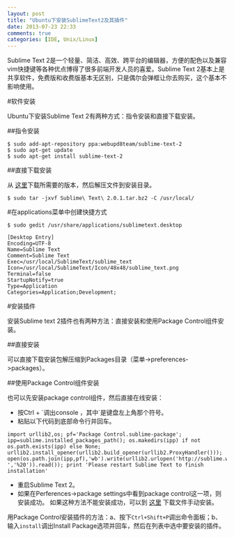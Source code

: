 ```yaml
---
layout: post
title: "Ubuntu下安装SublimeText2及其插件"
date: 2013-07-23 22:33
comments: true
categories: [IDE, Unix/Linux]
---
```


Sublime Text 2是一个轻量、简洁、高效、跨平台的编辑器，方便的配色以及兼容vim快捷键等各种优点博得了很多前端开发人员的喜爱。Sublime Text 2基本上是共享软件，免费版和收费版基本无区别，只是偶尔会弹框让你去购买，这个基本不影响使用。


#软件安装

Ubuntu下安装Sublime Text 2有两种方式：指令安装和直接下载安装。

##指令安装
```
$ sudo add-apt-repository ppa:webupd8team/sublime-text-2
$ sudo apt-get update
$ sudo apt-get install sublime-text-2
```
<!--more-->

##直接下载安装

从 [这里](http://www.sublimetext.com/2)下载所需要的版本，然后解压文件到安装目录。
```
$ sudo tar -jxvf Sublime\ Text\ 2.0.1.tar.bz2 -C /usr/local/
```


#在applications菜单中创建快捷方式

```
$ sudo gedit /usr/share/applications/sublimetext.desktop 

[Desktop Entry]
Encoding=UTF-8
Name=Sublime Text
Comment=Sublime Text
Exec=/usr/local/SublimeText/sublime_text
Icon=/usr/local/SublimeText/Icon/48x48/sublime_text.png
Terminal=false
StartupNotify=true
Type=Application
Categories=Application;Development;
```


#安装插件

安装Sublime text 2插件也有两种方法：直接安装和使用Package Control组件安装。

##直接安装

可以直接下载安装包解压缩到Packages目录（菜单->preferences->packages）。


##使用Package Control组件安装

也可以先安装package control组件，然后直接在线安装：

+ 按Ctrl + \`调出console ，其中\`是键盘左上角那个符号。
+ 粘贴以下代码到底部命令行并回车。
``` 
import urllib2,os; pf='Package Control.sublime-package'; ipp=sublime.installed_packages_path(); os.makedirs(ipp) if not os.path.exists(ipp) else None; urllib2.install_opener(urllib2.build_opener(urllib2.ProxyHandler())); open(os.path.join(ipp,pf),'wb').write(urllib2.urlopen('http://sublime.wbond.net/'+pf.replace(' ','%20')).read()); print 'Please restart Sublime Text to finish installation'
```
+ 重启Sublime Text 2。
+ 如果在Perferences->package settings中看到package control这一项，则安装成功。 如果这种方法不能安装成功，可以到 [这里](http://wbond.net/sublime_packages/package_control/installation) 下载文件手动安装。

用Package Control安装插件的方法：a、按下`Ctrl+Shift+P`调出命令面板；b、输入`install`调出Install Package选项并回车，然后在列表中选中要安装的插件。 